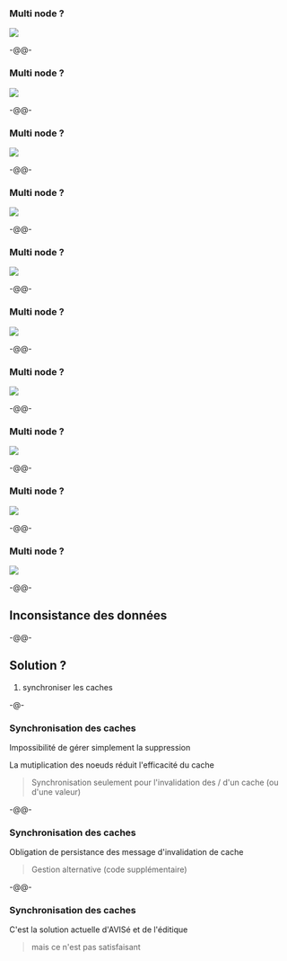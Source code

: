 ### Multi node ?

![](images/multi-node-inmem-01.png)

-@@-

### Multi node ?

![](images/multi-node-inmem-02.png)

-@@-

### Multi node ?

![](images/multi-node-inmem-03.png)

-@@-

### Multi node ?

![](images/multi-node-inmem-04.png)

-@@-

### Multi node ?

![](images/multi-node-inmem-05.png)

-@@-

### Multi node ?

![](images/multi-node-inmem-06.png)

-@@-

### Multi node ?

![](images/multi-node-inmem-07.png)

-@@-

### Multi node ?

![](images/multi-node-inmem-08.png)

-@@-

### Multi node ?

![](images/multi-node-inmem-09.png)

-@@-

### Multi node ?

![](images/multi-node-inmem-10.png)

-@@-

## Inconsistance des données

-@@-

## Solution ?

1. synchroniser les caches

-@- 

### Synchronisation des caches

Impossibilité de gérer simplement la suppression<!-- .element style="color: crimson;" -->

La mutiplication des noeuds réduit l'efficacité du cache<!-- .element style="color: crimson;" -->

> Synchronisation seulement pour l'invalidation des / d'un cache (ou d'une valeur)

-@@- 

### Synchronisation des caches

Obligation de persistance des message d'invalidation de cache<!-- .element style="color: crimson;" -->

> Gestion alternative
> (code supplémentaire)

-@@-

### Synchronisation des caches

C'est la solution actuelle d'AVISé et de l'éditique

> mais ce n'est pas satisfaisant<!-- .element class="fragment" style="color: crimson;" -->



